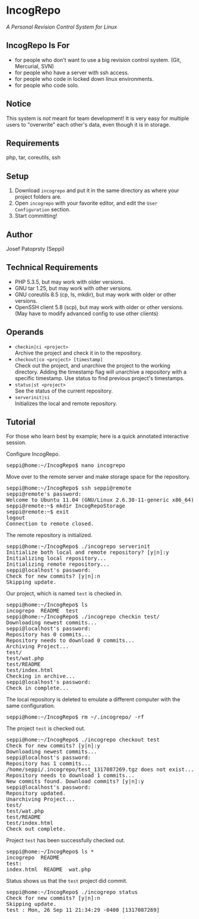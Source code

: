 IncogRepo
============================================
*A Personal Revision Control System for Linux*

IncogRepo Is For
----------------
* for people who don't want to use a big revision control system. (Git, Mercurial, SVN)
* for people who have a server with ssh access.
* for people who code in locked down linux environments.
* for people who code solo.

Notice
------
  This system is *not* meant for team development! It is very easy for multiple users to "overwrite" each other's data, even though it is in storage.

Requirements
------------
  php, tar, coreutils, ssh

Setup
-----
1. Download `incogrepo` and put it in the same directory as where your project folders are.
2. Open `incogrepo` with your favorite editor, and edit the `User Configuration` section.
3. Start committing!

Author
------
Josef Patoprsty (Seppi)

Technical Requirements
----------------------
* PHP 5.3.5, but may work with older versions.
* GNU tar 1.25, but may work with other versions.
* GNU coreutils 8.5 (cp, ls, mkdir), but may work with older or other versions.
* OpenSSH client 5.8 (scp), but may work with older or other versions. (May have to modify advanced config to use other clients)

Operands
--------
* `checkin|ci <project>`  
    Archive the project and check it in to the repository.
* `checkout|co <project> [timestamp]`  
    Check out the project, and unarchive the project to the working directory.
    Adding the timestamp flag will unarchive a repository with a specific timestamp. Use status to find previous project's timestamps.
* `status|st <project>`  
    See the status of the current repository.
* `serverinit|si`  
    Initializes the local and remote repository.
    
Tutorial
--------
For those who learn best by example; here is a quick annotated interactive session.

Configure IncogRepo.
<pre>
seppi@home:~/IncogRepo$ nano incogrepo
</pre>
Move over to the remote server and make storage space for the repository.
<pre>
seppi@home:~/IncogRepo$ ssh seppi@remote
seppi@remote's password: 
Welcome to Ubuntu 11.04 (GNU/Linux 2.6.38-11-generic x86_64)
seppi@remote:~$ mkdir IncogRepoStorage
seppi@remote:~$ exit
logout
Connection to remote closed.
</pre>
The remote repository is initialized.
<pre>
seppi@home:~/IncogRepo$ ./incogrepo serverinit
Initialize both local and remote repository? [y|n]:y
Initializing local repository...
Initializing remote repository...
seppi@localhost's password: 
Check for new commits? [y|n]:n
Skipping update.
</pre>
Our project, which is named `test` is checked in.
<pre>
seppi@home:~/IncogRepo$ ls
incogrepo  README  test
seppi@home:~/IncogRepo$ ./incogrepo checkin test/
Downloading newest commits...
seppi@localhost's password: 
Repository has 0 commits...
Repository needs to download 0 commits...
Archiving Project...
test/
test/wat.php
test/README
test/index.html
Checking in archive...
seppi@localhost's password: 
Check in complete...
</pre>
The local repository is deleted to emulate a different computer with the same configuration.
<pre>
seppi@home:~/IncogRepo$ rm ~/.incogrepo/ -rf
</pre>
The project `test` is checked out.
<pre>
seppi@home:~/IncogRepo$ ./incogrepo checkout test
Check for new commits? [y|n]:y
Downloading newest commits...
seppi@localhost's password: 
Repository has 1 commits...
/home/seppi/.incogrepo/test_1317087269.tgz does not exist...
Repository needs to download 1 commits...
New commits found. Download commits? [y|n]:y
seppi@localhost's password: 
Repository updated.
Unarchiving Project...
test/
test/wat.php
test/README
test/index.html
Check out complete.
</pre>
Project `test` has been successfully checked out.
<pre>
seppi@home:~/IncogRepo$ ls *
incogrepo  README
test:
index.html  README  wat.php
</pre>
Status shows us that the `test` project did commit.
<pre>
seppi@home:~/IncogRepo$ ./incogrepo status
Check for new commits? [y|n]:n
Skipping update.
test : Mon, 26 Sep 11 21:34:29 -0400 [1317087269]
</pre>
